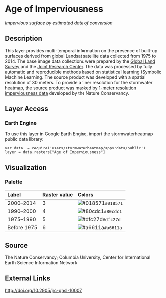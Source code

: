 Age of Imperviousness
================

*Impervious surface by estimated date of conversion*

## Description

This layer provides multi-temporal information on the presence of
built-up surfaces derived from global Landsat satellite data collected
from 1975 to 2014. The base image data collections were prepared by the
[Global Land
Survey](https://www.usgs.gov/core-science-systems/nli/landsat/global-land-survey-gls)
and the [Joint Research Center](https://ec.europa.eu/jrc/en). The data
was processed by fully automatic and reproducible methods based on
statistical learning (Symbolic Machine Learning. The source product was
developed with a spatial resolution of 30 meters. To provide a finer
resolution for the stormwater heatmap, the source product was masked by
[1-meter resolution imperviousness data](docs/) developed by the Nature
Conservancy.

## Layer Access

### Earth Engine

To use this layer in Google Earth Engine, import the stormwaterheatmap
public data library:

    var data  = require('users/stormwaterheatmap/apps:data/public')
    layer = data.rasters["Age of Imperviousness"]

## Visualization

### Palette

| Label       | Raster value | Colors                                                                    |
|:------------|:-------------|:--------------------------------------------------------------------------|
| 2000–2014   | 3            | ![\#018571](https://via.placeholder.com/15/018571/000000?text=+)`#018571` |
| 1990–2000   | 4            | ![\#80cdc1](https://via.placeholder.com/15/80cdc1/000000?text=+)`#80cdc1` |
| 1975–1990   | 5            | ![\#dfc27d](https://via.placeholder.com/15/dfc27d/000000?text=+)`#dfc27d` |
| Before 1975 | 6            | ![\#a6611a](https://via.placeholder.com/15/a6611a/000000?text=+)`#a6611a` |

## Source

The Nature Conservancy; Columbia University, Center for International
Earth Science Information Network

## External Links

<a>http://doi.org/10.2905/jrc-ghsl-10007</a>
